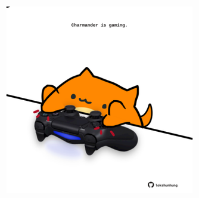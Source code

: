 <!-- built at 18/02/2024, 12:00:41 UTC -->
<p align="center">
  <img width="500" height="500" src="./ReadmeImage.svg">
</p>
